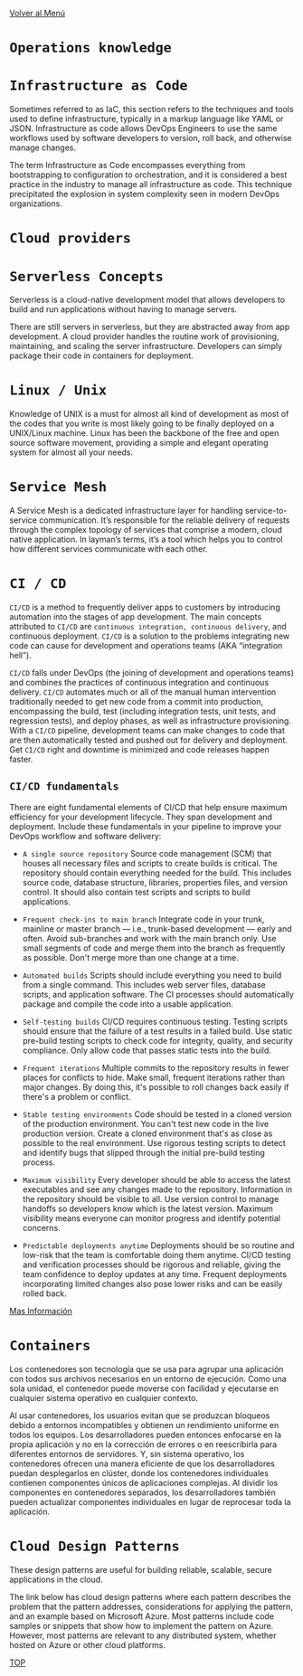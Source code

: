 [Volver al Menú](./root.md)

# `Operations knowledge`

# `Infrastructure as Code`

Sometimes referred to as IaC, this section refers to the techniques and tools used to define infrastructure, typically in a markup language like YAML or JSON. Infrastructure as code allows DevOps Engineers to use the same workflows used by software developers to version, roll back, and otherwise manage changes.

The term Infrastructure as Code encompasses everything from bootstrapping to configuration to orchestration, and it is considered a best practice in the industry to manage all infrastructure as code. This technique precipitated the explosion in system complexity seen in modern DevOps organizations.

# `Cloud providers`

# `Serverless Concepts`

Serverless is a cloud-native development model that allows developers to build and run applications without having to manage servers.

There are still servers in serverless, but they are abstracted away from app development. A cloud provider handles the routine work of provisioning, maintaining, and scaling the server infrastructure. Developers can simply package their code in containers for deployment.

# `Linux / Unix`

Knowledge of UNIX is a must for almost all kind of development as most of the codes that you write is most likely going to be finally deployed on a UNIX/Linux machine. Linux has been the backbone of the free and open source software movement, providing a simple and elegant operating system for almost all your needs.

# `Service Mesh`

A Service Mesh is a dedicated infrastructure layer for handling service-to-service communication. It’s responsible for the reliable delivery of requests through the complex topology of services that comprise a modern, cloud native application. In layman’s terms, it’s a tool which helps you to control how different services communicate with each other.

# `CI / CD`

`CI/CD` is a method to frequently deliver apps to customers by introducing automation into the stages of app development. The main concepts attributed to `CI/CD` are `continuous integration, continuous delivery`, and continuous deployment. `CI/CD` is a solution to the problems integrating new code can cause for development and operations teams (AKA “integration hell”).

`CI/CD` falls under DevOps (the joining of development and operations teams) and combines the practices of continuous integration and continuous delivery. `CI/CD` automates much or all of the manual human intervention traditionally needed to get new code from a commit into production, encompassing the build, test (including integration tests, unit tests, and regression tests), and deploy phases, as well as infrastructure provisioning. With a `CI/CD` pipeline, development teams can make changes to code that are then automatically tested and pushed out for delivery and deployment. Get `CI/CD` right and downtime is minimized and code releases happen faster.

## `CI/CD fundamentals`

There are eight fundamental elements of CI/CD that help ensure maximum efficiency for your development lifecycle. They span development and deployment. Include these fundamentals in your pipeline to improve your DevOps workflow and software delivery:

- `A single source repository`
  Source code management (SCM) that houses all necessary files and scripts to create builds is critical. The repository should contain everything needed for the build. This includes source code, database structure, libraries, properties files, and version control. It should also contain test scripts and scripts to build applications.

- `Frequent check-ins to main branch`
  Integrate code in your trunk, mainline or master branch — i.e., trunk-based development — early and often. Avoid sub-branches and work with the main branch only. Use small segments of code and merge them into the branch as frequently as possible. Don't merge more than one change at a time.

- `Automated builds`
  Scripts should include everything you need to build from a single command. This includes web server files, database scripts, and application software. The CI processes should automatically package and compile the code into a usable application.

- `Self-testing builds`
  CI/CD requires continuous testing. Testing scripts should ensure that the failure of a test results in a failed build. Use static pre-build testing scripts to check code for integrity, quality, and security compliance. Only allow code that passes static tests into the build.

- `Frequent iterations`
  Multiple commits to the repository results in fewer places for conflicts to hide. Make small, frequent iterations rather than major changes. By doing this, it's possible to roll changes back easily if there's a problem or conflict.

- `Stable testing environments`
  Code should be tested in a cloned version of the production environment. You can't test new code in the live production version. Create a cloned environment that's as close as possible to the real environment. Use rigorous testing scripts to detect and identify bugs that slipped through the initial pre-build testing process.

- `Maximum visibility`
  Every developer should be able to access the latest executables and see any changes made to the repository. Information in the repository should be visible to all. Use version control to manage handoffs so developers know which is the latest version. Maximum visibility means everyone can monitor progress and identify potential concerns.

- `Predictable deployments anytime`
  Deployments should be so routine and low-risk that the team is comfortable doing them anytime. CI/CD testing and verification processes should be rigorous and reliable, giving the team confidence to deploy updates at any time. Frequent deployments incorporating limited changes also pose lower risks and can be easily rolled back.

[Mas Información](https://about.gitlab.com/topics/ci-cd/)

# `Containers`

Los contenedores son tecnología que se usa para agrupar una aplicación con todos sus archivos necesarios en un entorno de ejecución. Como una sola unidad, el contenedor puede moverse con facilidad y ejecutarse en cualquier sistema operativo en cualquier contexto.

Al usar contenedores, los usuarios evitan que se produzcan bloqueos debido a entornos incompatibles y obtienen un rendimiento uniforme en todos los equipos. Los desarrolladores pueden entonces enfocarse en la propia aplicación y no en la corrección de errores o en reescribirla para diferentes entornos de servidores. Y, sin sistema operativo, los contenedores ofrecen una manera eficiente de que los desarrolladores puedan desplegarlos en clúster, donde los contenedores individuales contienen componentes únicos de aplicaciones complejas. Al dividir los componentes en contenedores separados, los desarrolladores también pueden actualizar componentes individuales en lugar de reprocesar toda la aplicación.

# `Cloud Design Patterns`

These design patterns are useful for building reliable, scalable, secure applications in the cloud.

The link below has cloud design patterns where each pattern describes the problem that the pattern addresses, considerations for applying the pattern, and an example based on Microsoft Azure. Most patterns include code samples or snippets that show how to implement the pattern on Azure. However, most patterns are relevant to any distributed system, whether hosted on Azure or other cloud platforms.

[TOP](#operations-knowledge)

